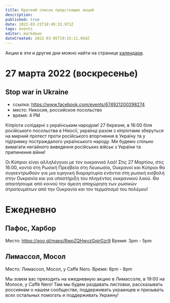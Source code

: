 ```yaml
---
title: Краткий список предстоящих акций
description: 
published: true
date: 2022-03-21T18:49:33.971Z
tags: events
editor: markdown
dateCreated: 2022-03-05T19:15:11.954Z
---
```


Акции в эти и другие дни можно найти на странице [календаря](/events/calendar).

# 27 марта 2022 (воскресенье)
## Stop war in Ukraine

- ссылка: https://www.facebook.com/events/674921200298274
- место: Никосия, российское посольство
- время: 4 PM

Кіпріоти солідарні з українським народом!
27 березня, в 16:00 біля російського посольства в Нікосії, українці разом з кіпріотами зберуться на мирний протест проти російського вторгнення в Україну та у підтримку постраждалого українського народу.
Ми будемо спільно вимагати негайного виведення російських військ з України та припинення війни!

Οι Κύπριοι είναι αλληλέγγυοι με τον ουκρανικό λαό!
Στις 27 Μαρτίου, στις 16:00, κοντά στη Ρωσική Πρεσβεία στη Λευκωσία, Ουκρανοί και Κύπριοι θα συγκεντρωθούν για μια ειρηνική διαμαρτυρία ενάντια στη ρωσική εισβολή στην Ουκρανία και για υποστήριξη του πληγέντος ουκρανικού λαού.
Θα απαιτήσουμε από κοινού την άμεση αποχώρηση των ρωσικών στρατευμάτων από την Ουκρανία και τον τερματισμό του πολέμου!

# Ежедневно
## Пафос, Харбор
Место: https://goo.gl/maps/RwpZQHwvzGqirGzr9
Время: 3pm - 5pm

## Лимассол, Мосол
Место: Лимассол, Мосол, у Caffe Nero.
Время: 6pm - 8pm

Мы зовем вас приходить на ежедневную акцию в Лимассоле, в 19:00 на Молосе, у Caffè Nero! Там мы будем раздавать листовки, рассказывать россиянам о нашем сообществе, поддерживать украинцев и призывать всех остальных помогать и поддерживать Украину!

